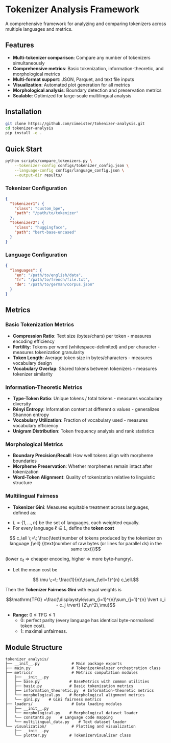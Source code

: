 # Tokenizer Analysis Framework

A comprehensive framework for analyzing and comparing tokenizers across multiple languages and metrics.

## Features

- **Multi-tokenizer comparison**: Compare any number of tokenizers simultaneously
- **Comprehensive metrics**: Basic tokenization, information-theoretic, and morphological metrics
- **Multi-format support**: JSON, Parquet, and text file inputs
- **Visualization**: Automated plot generation for all metrics
- **Morphological analysis**: Boundary detection and preservation metrics
- **Scalable**: Optimized for large-scale multilingual analysis

## Installation

```bash
git clone https://github.com/cimeister/tokenizer-analysis.git
cd tokenizer-analysis
pip install -e .
```

## Quick Start

```bash
python scripts/compare_tokenizers.py \
    --tokenizer-config configs/tokenizer_config.json \
    --language-config configs/language_config.json \
    --output-dir results/
```

### Tokenizer Configuration
```json
{
  "tokenizer1": {
    "class": "custom_bpe",
    "path": "/path/to/tokenizer"
  },
  "tokenizer2": {
    "class": "huggingface",
    "path": "bert-base-uncased"
  }
}
```

### Language Configuration
```json
{
  "languages": {
    "en": "/path/to/english/data",
    "fr": "/path/to/french/file.txt",
    "de": "/path/to/german/corpus.json"
  }
}
```

## Metrics

### Basic Tokenization Metrics
- **Compression Ratio**: Text size (bytes/chars) per token - measures encoding efficiency
- **Fertility**: Tokens per word (whitespace-delimited) and per character - measures tokenization granularity  
- **Token Length**: Average token size in bytes/characters - measures vocabulary design
- **Vocabulary Overlap**: Shared tokens between tokenizers - measures tokenizer similarity

### Information-Theoretic Metrics  
- **Type-Token Ratio**: Unique tokens / total tokens - measures vocabulary diversity
- **Rényi Entropy**: Information content at different α values - generalizes Shannon entropy
- **Vocabulary Utilization**: Fraction of vocabulary used - measures vocabulary efficiency
- **Unigram Distribution**: Token frequency analysis and rank statistics

### Morphological Metrics
- **Boundary Precision/Recall**: How well tokens align with morpheme boundaries
- **Morpheme Preservation**: Whether morphemes remain intact after tokenization
- **Word-Token Alignment**: Quality of tokenization relative to linguistic structure

### Multilingual Fairness
- **Tokenizer Gini**: Measures equitable treatment across languages, defined as:  

* $`L = \{1, \dots, n\}`$ be the set of languages, each weighted equally.  
* For every language $`\ell \in L`$, define the **token cost**  
```math
  c_\ell \;=\;
  \frac{\text{number of tokens produced by the tokenizer on language }\ell}
       {\text{number of raw bytes (or lines for parallel ds) in the same text}}
```
  (lower $`c_\ell`$ ⇒ cheaper encoding, higher ⇒ more byte-hungry).

* Let the mean cost be  
```math
  \mu \;=\; \frac{1}{n}\;\sum_{\ell=1}^{n} c_\ell.
```

Then the **Tokenizer Fairness Gini** with equal weights is  

```math
\mathrm{TFG}
=\frac{\displaystyle\sum_{i=1}^{n}\sum_{j=1}^{n} \lvert c_i - c_j \rvert}
        {2\,n^2\,\mu}
```
* **Range:** $`0 \le \mathrm{TFG} \le 1`$  
  * $`0`$: perfect parity (every language has identical byte-normalised token cost).  
  * $`1`$: maximal unfairness.

## Module Structure

```
tokenizer_analysis/
├── __init__.py              # Main package exports
├── main.py                  # TokenizerAnalyzer orchestration class
├── metrics/                 # Metrics computation modules
│   ├── __init__.py
│   ├── base.py             # BaseMetrics with common utilities
│   ├── basic.py            # Basic tokenization metrics
│   ├── information_theoretic.py  # Information-theoretic metrics
│   └── morphological.py    # Morphological alignment metrics
│   └── gini.py    # Gini fairness metrics
├── loaders/                 # Data loading modules
│   ├── __init__.py
│   └── morphological.py    # Morphological dataset loader
│   └── constants.py    # Language code mapping
│   └── multilingual_data.py    # Text dataset loader
└── visualization/           # Plotting and visualization
    ├── __init__.py
    └── plotter.py          # TokenizerVisualizer class
```
